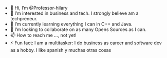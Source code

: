 - 👋 Hi, I’m @Professor-hilary
- 👀 I’m interested in business and tech. I strongly believe am a techpreneur.
- 🌱 I’m currently learning everything I can in C++ and Java.
- 💞️ I’m looking to collaborate on as many Opens Sources as  I can.
- 📫 How to reach me ..., not yet!
- ⚡ Fun fact: I am a multitasker: I do business as career and software dev as a hobby. I like spanish y muchas otras cosas

<!---
Professor-hilary/Professor-hilary is a ✨ special ✨ repository because its `README.md` (this file) appears on your GitHub profile.
You can click the Preview link to take a look at your changes.
--->
